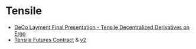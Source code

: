 # Tensile


- [DeCo Layment Final Presentation - Tensile Decentralized Derivatives on Ergo](https://youtu.be/Qf4CelswFGk?t=44)
- [Tensile Futures Contract](https://github.com/DeCo-Education/DeCo-Homeworks/blob/main/ErgoScript-Developer-Course/batch-0/team-tensile/future%20contract/hw3-future-contract-code-v1.md) & [v2](https://github.com/DeCo-Education/DeCo-Homeworks/blob/main/ErgoScript-Developer-Course/batch-0/team-tensile/future%20contract/future-contract-v2.ergo)